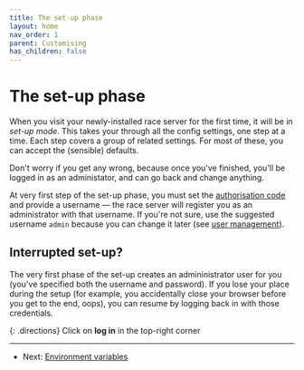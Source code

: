 ```yaml
---
title: The set-up phase
layout: home
nav_order: 1
parent: Customising
has_children: false
---
```



# The set-up phase

When you visit your newly-installed race server for the first time, it will be in _set-up mode_. This takes your through all the config settings, one step at a time. Each step covers a group of related settings. For most of these, you can accept the (sensible) defaults.

Don't worry if you get any wrong, because once you've finished, you'll be logged in as an administator, and can go back and change anything.

At very first step of the set-up phase, you must set the
[authorisation code](auth) and provide a username — the race server will
register you as an administrator with that username. If you're not sure,
use the suggested username `admin` because you can change it later (see
[user management](../running/user-management)).

## Interrupted set-up?

The very first phase of the set-up creates an admininistrator user for you
(you've specified both the username and password). If you lose your place
during the setup (for example, you accidentally close your browser before
you get to the end, oops), you can resume by logging back in with those
credentials.

{: .directions}
Click on **log in** in the top-right corner


---

* Next: [Environment variables](env)